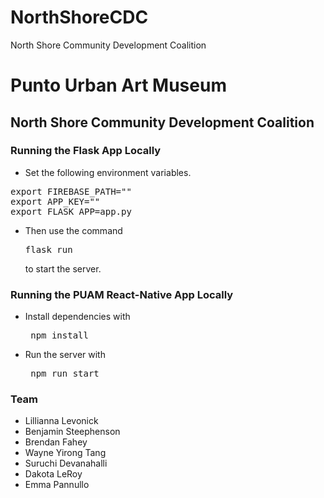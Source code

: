 
# NorthShoreCDC
North Shore Community Development Coalition


# Punto Urban Art Museum
## North Shore Community Development Coalition

### Running the Flask App Locally
* Set the following environment variables. 

<pre>
export FIREBASE_PATH="<firebase path>"
export APP_KEY="<app key>"
export FLASK_APP=app.py
</pre>

* Then use the command <pre>flask run</pre> to start the server.


### Running the PUAM React-Native App Locally

* Install dependencies with <pre> npm install </pre>
* Run the server with <pre> npm run start </pre>

### Team
- Lillianna Levonick
- Benjamin Steephenson
- Brendan Fahey
- Wayne Yirong Tang
- Suruchi Devanahalli
- Dakota LeRoy
- Emma Pannullo
